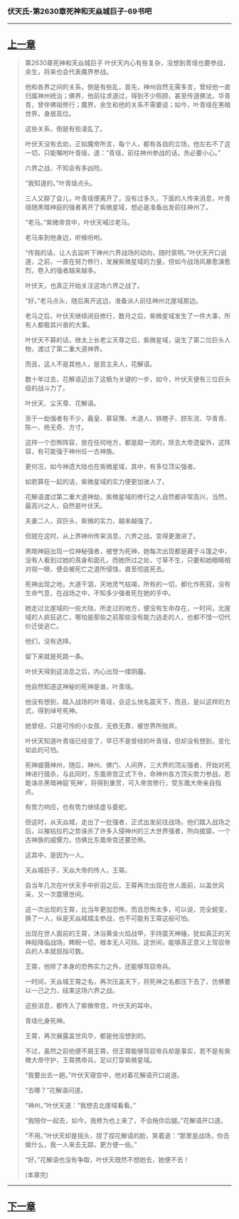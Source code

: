 ### 伏天氏-第2630章死神和天焱城巨子-69书吧

--------
[上一章](./186a2d85c45320315bcc29cebb88a803.md)
--------


>
>
>
>第2630章死神和天焱城巨子
>叶伏天内心有些复杂，没想到青瑶也要参战，余生，将来也会代表魔界参战。
>
>他和各界之间的关系，倒是有些乱，首先，神州自然无需多言，曾经他一直归属神州统治；佛界，他前往求道过，得到不少照顾，甚至传道佛法，华青青，曾伴佛祖修行；魔界，余生和他的关系不需要说；如今，叶青瑶在黑暗世界，身居高位。
>
>这些关系，倒是有些凌乱了。
>
>叶伏天没有去劝，正如魔帝所言，每个人，都有各自的立场，他左右不了这一切，只能嘱咐叶青瑶，道：“青瑶，前往神州参战的话，务必要小心。”
>
>六界之战，不知会有多凶险。
>
>“我知道的。”叶青瑶点头。
>
>三人又聊了会儿，叶青瑶便离开了，没有过多久，下面的人传来消息，叶青瑶随黑暗神庭的强者离开了紫微星域，想必是准备出发前往神州了。
>
>“老马。”紫微帝宫中，叶伏天喊过老马。
>
>老马来到他身边，听候吩咐。
>
>“传我的话，让人去监听下神州六界战场的动向，随时禀明。”叶伏天开口说道，之前，一直在努力修行，发展紫微星域的力量，但如今战场风暴愈演愈烈，卷入的强者越来越多。
>
>叶伏天，也真正开始关注这场六界之战了。
>
>“好。”老马点头，随后离开这边，准备派人前往神州北崖域那边。
>
>老马之后，叶伏天继续闭目修行，数月之后，紫微星域发生了一件大事，所有人都极其兴奋的大事。
>
>叶伏天不算的话，继太上长老尘天尊之后，紫微星域，诞生了第二位巨头人物，渡过了第二重大道神界。
>
>而且，这人不是其他人，是宫主夫人，花解语。
>
>数十年过去，花解语迈出了这极为关键的一步，如今，叶伏天便有三位巨头级的战斗力了。
>
>叶伏天、尘天尊、花解语。
>
>至于一劫强者有不少，羲皇、慕容豫、木道人、铁瞎子、顾东流、华青青、陈一、杨无奇、方寸。
>
>这样一个恐怖阵容，放在任何地方，都是超一流的，除去大帝遗留外，这阵容，有可能强于神州任一古神族。
>
>更何况，如今神遗大陆也在紫微星域，其中，有多位顶尖强者。
>
>如若算在一起的话，紫微星域的实力便更加骇人了。
>
>花解语渡过第二重大道神劫，紫微星域的修行之人自然都非常高兴，当然，最高兴之人，自然是叶伏天。
>
>夫妻二人，双巨头，紫微的实力，越来越强了。
>
>但就在这时，从上界神州传来消息，六界之战，变得更激进了。
>
>黑暗神庭出现一位神秘强者，被誉为死神，她每次出现都是藏于斗篷之中，没有人看到过她的真身和面孔，而她所过之处，寸草不生，只要和她眼睛相对视一眼，便会被死亡之道所侵蚀，直至彻底死去。
>
>死神出现之地，大道干涸，天地灵气枯竭，所有的一切，都化作死寂，没有生命气息，在战场之中，不知多少强者死在她的手中。
>
>她走过北崖域的一些大陆，所走过的地方，便没有生命存在，一时间，北崖域的人疯狂逃亡，哪怕是那些之前那些没有能力逃走的人，也都不惜一切代价迁徙逃亡。
>
>他们，没有选择。
>
>留下来就是死路一条。
>
>叶伏天得到这消息之后，内心出现一缕阴霾。
>
>他自然知道这神秘的死神是谁，叶青瑶。
>
>他没有想到，踏入战场的叶青瑶，会这么快名震天下，而且，是以这样的方式，得到绰号死神。
>
>她曾经，只是可怜的小女孩，无依无靠，被世界所抛弃。
>
>叶伏天知道叶青瑶已经变了，早已不是曾经的叶青瑶，但却没有想到，变化如此的可怕。
>
>死神威慑神州，随后，神州、佛门、人间界，三大界的顶尖强者，开始对死神进行猎杀，与此同时，东凰帝宫正式下令，命神州各方顶尖势力参战，若能诛杀黑暗神庭‘死神’，将得到重赏，可入帝宫修行，受东凰大帝亲自指点。
>
>有势力响应，也有势力继续虚与委蛇。
>
>但这时，从天焱城，走出了一批强者，正式出发前往战场，他们踏入战场之后，以摧枯拉朽之势诛杀了许多入侵神州的三大世界强者，所向披靡，一个古神族的威慑力，仿佛比东凰帝宫还要恐怖。
>
>这其中，是因为一人。
>
>天焱城巨子，天焱大帝的传人，王霄。
>
>自当年几次在叶伏天手中折羽之后，王霄再次出现在世人面前，以盖世风采，又一次震慑世间。
>
>这一次出现的王霄，比当年更加恐怖，而且恐怖太多，可以说，完全蜕变，换了一人，纵是天焱城城主参战，也不可能有王霄这般可怕。
>
>出现在世人面前的王霄，沐浴黄金火焰战甲，手持震天神锤，犹如真正的天神般降临战场，睥睨一切，根本无人可挡，这世间，能够真正意义上驾驭帝兵的人本就屈指可数。
>
>王霄，他除了本身的恐怖实力之外，还能够驾驭帝兵。
>
>一时间，天焱城王霄之名，再次压盖天下，将死神之名都压下去了，仿佛要以一己之力，结束这场六界之战。
>
>这些消息，都传入了紫微帝宫，叶伏天的耳中。
>
>青瑶化身死神。
>
>王霄，再次展露盖世风华，都是他没想到的。
>
>不过，虽然之前他便不屑王霄，但王霄能够驾驭帝兵却是事实，若不是有紫微大帝守护，王霄携帝兵，足以打穿紫微星域。
>
>“我要出去一趟。”叶伏天寝宫中，他对着花解语开口说道。
>
>“去哪？”花解语问道。
>
>“神州。”叶伏天道：“我想去北崖域看看。”
>
>“我陪你一起去，如今，我修为也上来了，不会拖你后腿。”花解语开口道。
>
>“不用。”叶伏天却是摇头，捏了捏花解语的脸，笑着道：“那里是战场，你去做什么，我一人来去无踪，更方便一些。”
>
>“好。”花解语也没有争取，叶伏天既然不想她去，她便不去！
>
>(本章完)
>
>

--------
[下一章](./31f796220e79b53c2cf0a1ae89b87874.md)
--------
